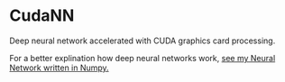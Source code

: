 # CudaNN
Deep neural network accelerated with CUDA graphics card processing.

For a better explination how deep neural networks work, [see my Neural Network written in Numpy.](https://www.kaggle.com/coledie/neural-network-w-numpy)
